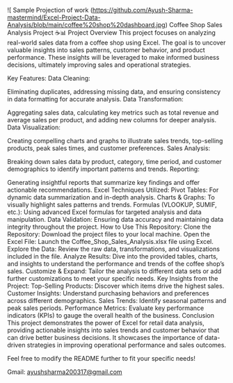 ![ Sample Projection of work (https://github.com/Ayush-Sharma-mastermind/Excel-Project-Data-Analysis/blob/main/coffee%20shop%20dashboard.jpg)
Coffee Shop Sales Analysis Project ☕📊
Project Overview
This project focuses on analyzing real-world sales data from a coffee shop using Excel. The goal is to uncover valuable insights into sales patterns, customer behavior, and product performance. These insights will be leveraged to make informed business decisions, ultimately improving sales and operational strategies.

Key Features:
Data Cleaning:

Eliminating duplicates, addressing missing data, and ensuring consistency in data formatting for accurate analysis.
Data Transformation:

Aggregating sales data, calculating key metrics such as total revenue and average sales per product, and adding new columns for deeper analysis.
Data Visualization:

Creating compelling charts and graphs to illustrate sales trends, top-selling products, peak sales times, and customer preferences.
Sales Analysis:

Breaking down sales data by product, category, time period, and customer demographics to identify important patterns and trends.
Reporting:

Generating insightful reports that summarize key findings and offer actionable recommendations.
Excel Techniques Utilized:
Pivot Tables: For dynamic data summarization and in-depth analysis.
Charts & Graphs: To visually highlight sales patterns and trends.
Formulas (VLOOKUP, SUMIF, etc.): Using advanced Excel formulas for targeted analysis and data manipulation.
Data Validation: Ensuring data accuracy and maintaining data integrity throughout the project.
How to Use This Repository:
Clone the Repository: Download the project files to your local machine.
Open the Excel File: Launch the Coffee_Shop_Sales_Analysis.xlsx file using Excel.
Explore the Data: Review the raw data, transformations, and visualizations included in the file.
Analyze Results: Dive into the provided tables, charts, and insights to understand the performance and trends of the coffee shop’s sales.
Customize & Expand: Tailor the analysis to different data sets or add further customizations to meet your specific needs.
Key Insights from the Project:
Top-Selling Products: Discover which items drive the highest sales.
Customer Insights: Understand purchasing behaviors and preferences across different demographics.
Sales Trends: Identify seasonal patterns and peak sales periods.
Performance Metrics: Evaluate key performance indicators (KPIs) to gauge the overall health of the business.
Conclusion
This project demonstrates the power of Excel for retail data analysis, providing actionable insights into sales trends and customer behavior that can drive better business decisions. It showcases the importance of data-driven strategies in improving operational performance and sales outcomes.

Feel free to modify the README further to fit your specific needs!

Gmail: ayushsharma200317@gmail.com
